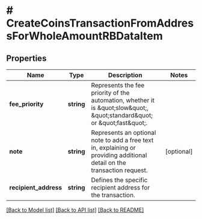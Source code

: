 # # CreateCoinsTransactionFromAddressForWholeAmountRBDataItem

## Properties

Name | Type | Description | Notes
------------ | ------------- | ------------- | -------------
**fee_priority** | **string** | Represents the fee priority of the automation, whether it is \&quot;slow\&quot;, \&quot;standard\&quot; or \&quot;fast\&quot;. |
**note** | **string** | Represents an optional note to add a free text in, explaining or providing additional detail on the transaction request. | [optional]
**recipient_address** | **string** | Defines the specific recipient address for the transaction. |

[[Back to Model list]](../../README.md#models) [[Back to API list]](../../README.md#endpoints) [[Back to README]](../../README.md)
